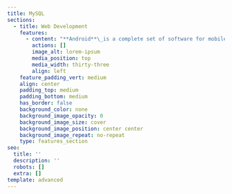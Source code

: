 ```yaml
---
title: MySQL
sections:
  - title: Web Development
    features:
      - content: "**Android**\_is a complete set of software for mobile devices such as tablet computers, notebooks, smartphones, electronic book readers, set-top boxes, etc.\n\nIt contains a\_**Linux-based Operating System**,\_**middleware**,\_and\_**key mobile applications**.\n\nIt can be thought of as a mobile operating system. But it is not limited to mobile-only. It is currently used in various devices such as mobiles, tablets, televisions, etc.\n\n## **Android Syllabus:**\n\n*   Introduction to Android\n\n*   Setting up a development environment\n\n*   Dalvik Virtual Machine & .apk file extension\n\n*   Fundamentals:\n\n*   Basic Building blocks - Activities, Services, Broadcast Receivers & Content providers\n\n*   UI Components - Views & notifications\n\n*   Components for communication -Intents & Intent Filters\n\n*   Android API levels (versions & version names)\n\n**Application Structure**\n\n*   AndroidManifest.xml\n\n*   uses-permission & uses-SDK\n\n*   Resources & R.java\n\n*   Assets\n\n*   Layouts & Drawable Resources\n\n*   Activities and Activity lifecycle\n\n*   Emulator-Android Virtual Device\n\n*   Launching emulator\n\n*   Editing emulator settings\n\n*   Emulator shortcuts\n\n*   Logcat usage\n\n*   Introduction to DDMS\n\n*   Second App:- (switching between activities)\n\n**Basic UI design**\n\nForm widgets\r\n• Text Fields\r\n• Layouts\r\n• \\[dip, dp, sip, sp] versus px\r\nMenu\r\n• Option menu\r\n• Context menu\r\n• Sub menu\r\n• menu from XML\r\n• menu via code\r\nIntents\r\n• Explicit Intents\r\n• Implicit intents\r\nUI design\r\n• Time and Date\r\n• Images and media\r\n• Composite\r\n• AlertDialogs & Toast\r\n• Popup\r\nStyles & Themes\r\n• styles.xml\r\n• drawable resources for shapes, gradients (selectors)\r\n• style attribute in the layout file\r\n• Applying themes via code and manifest file\r\nContent Providers\r\n• SQLite Programming\r\n• SQLiteOpenHelper\r\n• SQLiteDatabse\r\n• Cursor\r\n• Reading and updating Contacts\r\n• Reading bookmarks\r\nLinkify\r\n• Web URLs, Email address, text, map address, phone numbers\r\n• MatchFilter & TransformFilter\r\nAdapters and Widgets\r\n• Adapters:-\r\n• ArrayAdapters\r\n• BaseAdapters\r\n• ListView and ListActivity\r\n• Custom listview\r\n• GridView using adapters\r\n• Gallery using adapters\r\nNotifications\r\n• Broadcast Receivers\r\n• Services and notifications\r\n• Toast\r\n• Alarms\r\nCustom components\r\n• Custom Tabs\r\n• Custom animated popup panels\r\nThreads\r\n• Threads running on UI thread (runOnUiThread)\r\n• Worker thread\r\n• Handlers & Runnable\r\n• AsynTask\n\n**Android Advanced**\n\n*   Live Folders\n\n*   Using cards\n\n*   XML Parsing\n\n*   JSON Parsing\n\n*   Maps, GPS, Location-based Services\n\n*   Accessing Phone services (Call, SMS, MMS)\n\n*   Network connectivity services\n\n*   Sensors\n"
        actions: []
        image_alt: lorem-ipsum
        media_position: top
        media_width: thirty-three
        align: left
    feature_padding_vert: medium
    align: center
    padding_top: medium
    padding_bottom: medium
    has_border: false
    background_color: none
    background_image_opacity: 0
    background_image_size: cover
    background_image_position: center center
    background_image_repeat: no-repeat
    type: features_section
seo:
  title: ''
  description: ''
  robots: []
  extra: []
template: advanced
---
```

